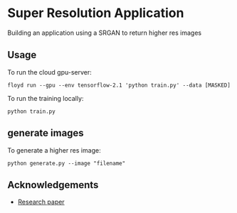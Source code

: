 # Super Resolution Application
 Building an application using a SRGAN to return higher res images

## Usage

To run the cloud gpu-server:
```
floyd run --gpu --env tensorflow-2.1 'python train.py' --data [MASKED]
```

To run the training locally:
```
python train.py
```

## generate images

To generate a higher res image:
```
python generate.py --image "filename"
```

## Acknowledgements

* [Research paper](https://arxiv.org/abs/1609.04802)